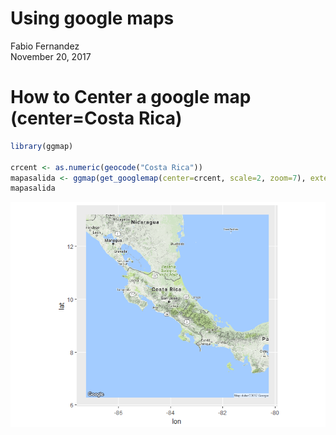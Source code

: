 # Using google maps 
Fabio Fernandez  
November 20, 2017  



# How to Center a google map (center=Costa Rica)

```r
library(ggmap)

crcent <- as.numeric(geocode("Costa Rica"))
mapasalida <- ggmap(get_googlemap(center=crcent, scale=2, zoom=7), extent="normal")
mapasalida
```

![](ggmap_files/figure-html/unnamed-chunk-2-1.png)<!-- -->

